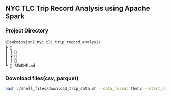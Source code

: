 ## NYC TLC Trip Record Analysis using Apache Spark

### Project Directory
```
📦submission2_nyc_tlc_trip_record_analysis
┣ 📂 
┃ ┣ 📜 
┃ ┣ 📜 
┃ ┣ 📜 
┗ 📜 README.md
```


### Download files(csv, parquet)
```bash
bash ./shell_files/download_trip_data.sh --data_format fhvhv --start_date 2023-01 --end_date 2024-06 --output_dir data
```